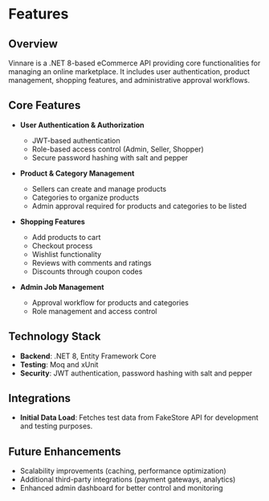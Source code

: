 # Features

## Overview
Vinnare is a .NET 8-based eCommerce API providing core functionalities for managing an online marketplace. It includes user authentication, product management, shopping features, and administrative approval workflows.

## Core Features

- **User Authentication & Authorization**
  - JWT-based authentication
  - Role-based access control (Admin, Seller, Shopper)
  - Secure password hashing with salt and pepper

- **Product & Category Management**
  - Sellers can create and manage products
  - Categories to organize products
  - Admin approval required for products and categories to be listed

- **Shopping Features**
  - Add products to cart
  - Checkout process
  - Wishlist functionality
  - Reviews with comments and ratings
  - Discounts through coupon codes

- **Admin Job Management**
  - Approval workflow for products and categories
  - Role management and access control

## Technology Stack

- **Backend**: .NET 8, Entity Framework Core
- **Testing**: Moq and xUnit
- **Security**: JWT authentication, password hashing with salt and pepper

## Integrations

- **Initial Data Load**: Fetches test data from FakeStore API for development and testing purposes.

## Future Enhancements

- Scalability improvements (caching, performance optimization)
- Additional third-party integrations (payment gateways, analytics)
- Enhanced admin dashboard for better control and monitoring